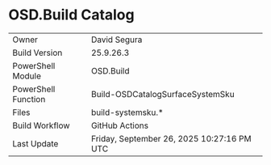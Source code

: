﻿# OSD.Build Catalog

| | |
|-|-|
| Owner | David Segura |
| Build Version | 25.9.26.3 |
| PowerShell Module | OSD.Build |
| PowerShell Function | Build-OSDCatalogSurfaceSystemSku |
| Files | build-systemsku.* |
| Build Workflow | GitHub Actions |
| Last Update | Friday, September 26, 2025 10:27:16 PM UTC |
